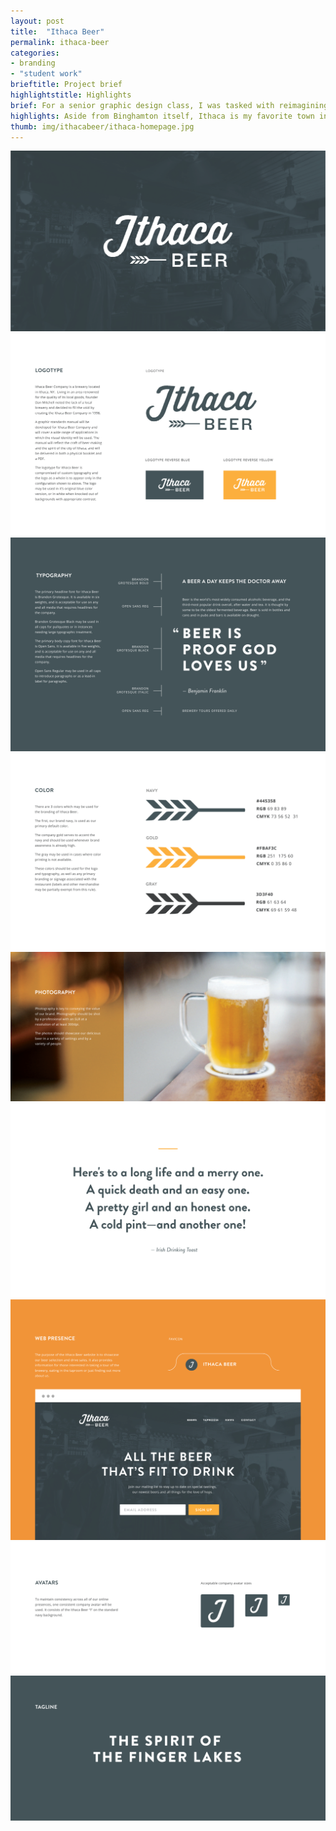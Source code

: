 ```yaml
---
layout: post
title:  "Ithaca Beer"
permalink: ithaca-beer
categories:
- branding
- "student work"
brieftitle: Project brief
highlightstitle: Highlights
brief: For a senior graphic design class, I was tasked with reimagining the identity of a local business. I chose to work on Ithaca Beer, a brewery an hour west of Binghamton. Over the course of the semester, I created a visual identity for the company and applied it across various touchpoints and mediums.
highlights: Aside from Binghamton itself, Ithaca is my favorite town in Central New York (it's gorges, as they say) and working on a brewery brand gave me tons of stuff to play with. Plus, the beer they make is actually really good, so taking a field trip there for &#8220;research purposes&#8221; was a no brainer.
thumb: img/ithacabeer/ithaca-homepage.jpg
---
```


<div class="margin-bottom">
  <div class="border margin-image">
    <img src="/img/ithacabeer/ithaca1.png">
  </div>
</div>
<div class="margin-bottom">
  <div class="border margin-image">
    <img src="/img/ithacabeer/ithaca2.png">
  </div>
</div>
<div class="margin-bottom">
  <div class="border margin-image">
    <img src="/img/ithacabeer/ithaca3.png">
  </div>
</div>
<div class="margin-bottom">
  <div class="border margin-image">
    <img src="/img/ithacabeer/ithaca4.png">
  </div>
</div>
<div class="margin-bottom">
  <div class="border margin-image">
    <img src="/img/ithacabeer/ithaca5.png">
  </div>
</div>
<div class="margin-bottom">
  <div class="border margin-image">
    <img src="/img/ithacabeer/ithaca6.png">
  </div>
</div>
<div class="margin-bottom">
  <div class="border margin-image">
    <img src="/img/ithacabeer/ithaca7.png">
  </div>
</div>
<div class="margin-bottom">
  <div class="border margin-image">
    <img src="/img/ithacabeer/ithaca8.png">
  </div>
</div>
<div class="border-flush flush--bottom">
  <img src="/img/ithacabeer/ithaca9.png">
</div>
